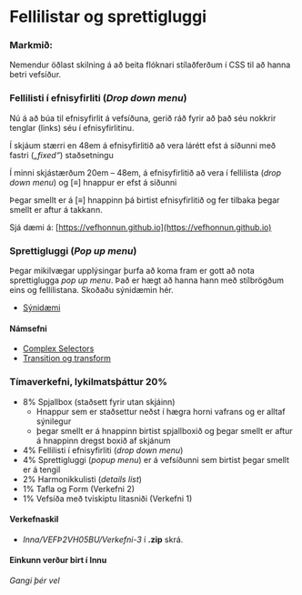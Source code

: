 # Fellilistar og sprettigluggi

### Markmið:
Nemendur öðlast skilning á að beita flóknari stílaðferðum í CSS til að hanna betri vefsíður. 

### Fellilisti í efnisyfirliti (_Drop down menu_)

Nú á að búa til efnisyfirlit á vefsíðuna, gerið ráð fyrir að það séu nokkrir tenglar (links) séu í efnisyfirlitinu.  
 
Í skjáum stærri en 48em á efnisyfirlitið að vera lárétt efst á síðunni með fastri (_„fixed“_) staðsetningu

Í minni skjástærðum 20em – 48em, á efnisyfirlitið að vera í fellilista (_drop down menu_) og [≡] hnappur er efst á síðunni
 
Þegar smellt er á [≡] hnappinn þá birtist efnisyfirlitið og fer tilbaka þegar smellt er aftur á takkann. 

Sjá dæmi á: [https://vefhonnun.github.io](https://vefhonnun.github.io)

### Sprettigluggi (_Pop up menu_)

Þegar mikilvægar upplýsingar þurfa að koma fram er gott að nota sprettiglugga _pop up menu_. Það er hægt að hanna hann með stílbrögðum eins og fellilistana. Skoðaðu sýnidæmin hér.

* [Sýnidæmi](https://github.com/vefhonnun/24H-verkefni/wiki#fl%C3%B3knir-st%C3%ADlar---complex-selectors)

#### Námsefni

* [Complex Selectors](Námsefni-3/README.md)
* [Transition og transform](Námsefni-3/Transition-Transform.md)

### Tímaverkefni, lykilmatsþáttur 20%

-	8% Spjallbox (staðsett fyrir utan skjáinn)
    -	Hnappur sem er staðsettur neðst í hægra horni vafrans og er alltaf sýnilegur
    -	þegar smellt er á hnappinn birtist spjallboxið og þegar smellt er aftur á hnappinn dregst boxið af skjánum
-	4% Fellilisti í efnisyfirliti (_drop down menu_)
-	4% Sprettigluggi (_popup menu_) er á vefsíðunni sem birtist þegar smellt er á tengil
-	2% Harmonikkulisti (_details list_) 
-	1% Tafla og Form (Verkefni 2) 
-	1% Vefsíða með tvískiptu litasniði (Verkefni 1)


  
#### Verkefnaskil

-  _Inna/VEFÞ2VH05BU/Verkefni-3_  í **.zip** skrá. 

#### Einkunn verður birt í Innu

_Gangi þér vel_
